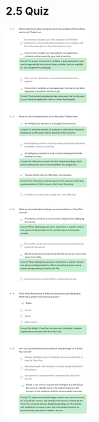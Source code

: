 # 2.5 Quiz

![gh](https://raw.githubusercontent.com/SeanChenR/img_gif/main/myimage/1741857029000pvmfzn.png)

